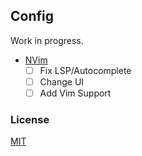 ## Config

Work in progress.

- [NVim](https://github.com/m1ten/config/tree/main/nvim/) 
  - [ ] Fix LSP/Autocomplete
  - [ ] Change UI
  - [ ] Add Vim Support

### License

[MIT](https://github.com/m1ten/config/blob/main/LICENSE)
